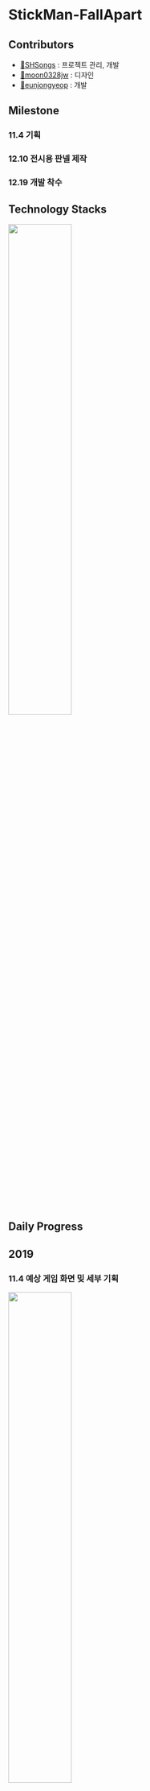 # StickMan-FallApart


## Contributors

- [🔗SHSongs](https://github.com/SHSongs) : 프로젝트 관리, 개발
- [🔗moon0328jw](https://github.com/moon0328jw) : 디자인
- [🔗eunjongyeop](https://github.com/eunjongyeop) : 개발


## Milestone 

### 11.4 기획

### 12.10 전시용 판넬 제작

### 12.19 개발 착수


## Technology Stacks
<img src="https://user-images.githubusercontent.com/48788892/71762840-26821000-2f18-11ea-8523-3765e20e71ea.png" width="50%" height="50%">



## Daily Progress

## 2019

### 11.4 예상 게임 화면 밎 세부 기획

<img src="https://user-images.githubusercontent.com/48788892/71762852-431e4800-2f18-11ea-9b6e-e03376a64138.png" width="50%" height="50%">


### 12.10 전시용 판넬 제작

<img src="https://user-images.githubusercontent.com/48788892/71762827-f2a6ea80-2f17-11ea-9374-3fb09cedb569.png" width="50%" height="50%">


### 12.19 스틱맨, 첫번째 맵 

<img src="https://user-images.githubusercontent.com/48788892/71763807-88944280-2f23-11ea-865e-b90eb7c425ee.png" width="40%" height="40%">
<img src="https://user-images.githubusercontent.com/48788892/71763788-52ef5980-2f23-11ea-96ba-4c56c56d0cee.png" width="50%" height="50%">

### 12.23 권총, 베리어, 두번째 맵 

<img src="https://user-images.githubusercontent.com/48788892/71764029-25f07600-2f26-11ea-9bd5-27552ed3e2fb.png" width="50%" height="50%">
<img src="https://user-images.githubusercontent.com/48788892/71764014-ea55ac00-2f25-11ea-83a0-e9ffd8bba50d.png" width="3%" height="3%">
<img src="https://user-images.githubusercontent.com/48788892/71763897-ed03d180-2f24-11ea-9b23-089939bab21c.png" width="25%" height="25%">

### 12.16 세번째 맵

<img src="https://user-images.githubusercontent.com/48788892/71763991-b5495980-2f25-11ea-8db2-df9d566204fe.png" width="50%" height="50%">

### 12.26 총 조준 추가

조이스틱으로 총구의 방향을 조절할 수 있게 만들었다.

### 12.30 대화 상자 (DIALOG), 학교 태스팅 

(사진 추가)
(사진 추가)

## 2020

### 1.2 메인 메뉴, 튜토리얼

(사진추가)
(사진추가)

### 1.3 네번째 맵
(사진 추가)

### 1.4 준비 씬 
(사진 추가)
